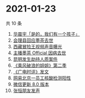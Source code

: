 # 2021-01-23

共 10 条

<!-- BEGIN -->
<!-- 最后更新时间 Sat Jan 23 2021 11:20:16 GMT+0800 (CST) -->
1. [华晨宇「是的，我们有一个孩子」](https://www.zhihu.com/search?q=华晨宇张碧晨)
1. [会理县回应墨茶去世 ](https://www.zhihu.com/search?q=墨茶)
1. [西藏冒险王视频声音曝光](https://www.zhihu.com/search?q=西藏冒险王)
1. [主播墨茶 Official 因病去世](https://www.zhihu.com/search?q=墨茶去世)
1. [昆明发生劫持人质案件](https://www.zhihu.com/search?q=昆明劫持)
1. [《乘风破浪的姐姐》第二季](https://www.zhihu.com/search?q=浪姐2)
1. [《广电时评》发文](https://www.zhihu.com/search?q=广电封杀郑爽)
1. [网易北京一员工核酸检测阳性](https://www.zhihu.com/search?q=网易)
1. [微信更新 8.0 版本](https://www.zhihu.com/search?q=微信更新)
1. [张恒朋友发声 ](https://www.zhihu.com/search?q=张恒朋友采访)
<!-- END -->

